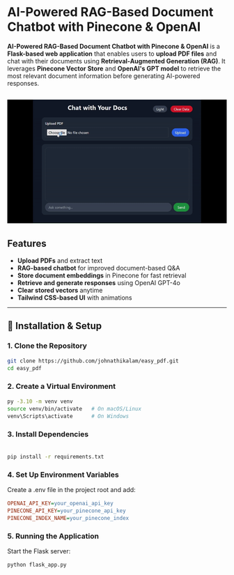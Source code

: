 #  AI-Powered RAG-Based Document Chatbot with Pinecone & OpenAI  

**AI-Powered RAG-Based Document Chatbot with Pinecone & OpenAI** is a **Flask-based web application** that enables users to **upload PDF files** and chat with their documents using **Retrieval-Augmented Generation (RAG)**. It leverages **Pinecone Vector Store** and **OpenAI's GPT model** to retrieve the most relevant document information before generating AI-powered responses.  

![Demo](assets/ezgif-43a8960d3104de.gif)
---

##  Features  

-  **Upload PDFs** and extract text  
-  **RAG-based chatbot** for improved document-based Q&A  
-  **Store document embeddings** in Pinecone for fast retrieval  
-  **Retrieve and generate responses** using OpenAI GPT-4o  
-  **Clear stored vectors** anytime  
-  **Tailwind CSS-based UI** with animations  

---
## 🔧 Installation & Setup  

### **1. Clone the Repository**  

```sh
git clone https://github.com/johnathikalam/easy_pdf.git
cd easy_pdf
```

### **2. Create a Virtual Environment**
```sh
py -3.10 -m venv venv
source venv/bin/activate   # On macOS/Linux
venv\Scripts\activate      # On Windows
```
### **3. Install Dependencies**
```sh

pip install -r requirements.txt
```
### **4. Set Up Environment Variables**
Create a .env file in the project root and add:

```ini
OPENAI_API_KEY=your_openai_api_key
PINECONE_API_KEY=your_pinecone_api_key
PINECONE_INDEX_NAME=your_pinecone_index
```
### **5. Running the Application**
Start the Flask server:

```sh
python flask_app.py
```